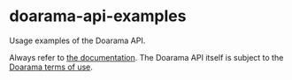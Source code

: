 doarama-api-examples
====================

Usage examples of the Doarama API.

Always refer to [the documentation](http://www.doarama.com/api/0.2/docs).  The Doarama API itself is subject to the [Doarama terms of use](http://www.doarama.com/terms).

